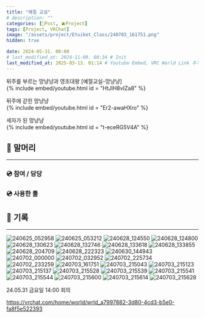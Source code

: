 ```yaml
---
title: "예절 교실"
# description: ""
categories: [📀Post, 🫐Project]
tags: [Project, VRChat]
image: "/assets/project/Etuiket_Class/240703_161751.png"
hidden: true

date: 2024-05-31. 00:00
# last_modified_at: 2024-11-09. 08:34 # Init
last_modified_at: 2025-03-13. 01:14 # Youtube Embed, VRC World Link 추가
---
```


뒤주를 부르는 망냥냥과 영조대왕 [예절교실-망냥냥]  
{% include embed/youtube.html id = "HtJlH8vIZa8" %}

뒤주에 갇힌 망냥냥  
{% include embed/youtube.html id = "Er2-awaHXro" %}

세자가 된 망냥냥  
{% include embed/youtube.html id = "t-eceRG5V4A" %}

## 📀 말머리

---

### 💿 참여 / 담당

### 💿 사용한 툴

## 📀 기록

---

![240625_052958](/assets/project/Etuiket_Class/240625_052958.png)
![240625_053212](/assets/project/Etuiket_Class/240625_053212.png)
![240628_124550](/assets/project/Etuiket_Class/240628_124550.png)
![240628_124800](/assets/project/Etuiket_Class/240628_124800.png)
![240628_130623](/assets/project/Etuiket_Class/240628_130623.png)
![240628_132746](/assets/project/Etuiket_Class/240628_132746.png)
![240628_133618](/assets/project/Etuiket_Class/240628_133618.png)
![240628_133855](/assets/project/Etuiket_Class/240628_133855.png)
![240628_204709](/assets/project/Etuiket_Class/240628_204709.png)
![240628_222323](/assets/project/Etuiket_Class/240628_222323.png)
![240630_144943](/assets/project/Etuiket_Class/240630_144943.png)
![240702_000000](/assets/project/Etuiket_Class/240702_000000.png)
![240702_032952](/assets/project/Etuiket_Class/240702_032952.png)
![240702_225734](/assets/project/Etuiket_Class/240702_225734.png)
![240702_233259](/assets/project/Etuiket_Class/240702_233259.png)
![240703_161751](/assets/project/Etuiket_Class/240703_161751.png)
![240703_215043](/assets/project/Etuiket_Class/240703_215043.png)
![240703_215123](/assets/project/Etuiket_Class/240703_215123.png)
![240703_215137](/assets/project/Etuiket_Class/240703_215137.png)
![240703_215528](/assets/project/Etuiket_Class/240703_215528.png)
![240703_215539](/assets/project/Etuiket_Class/240703_215539.png)
![240703_215541](/assets/project/Etuiket_Class/240703_215541.png)
![240703_215544](/assets/project/Etuiket_Class/240703_215544.png)
![240703_215600](/assets/project/Etuiket_Class/240703_215600.png)
![240703_215614](/assets/project/Etuiket_Class/240703_215614.png)
![240703_215628](/assets/project/Etuiket_Class/240703_215628.png)

24.05.31 금요일 14:00 회의  

<https://vrchat.com/home/world/wrld_a7997882-3d80-4cd3-b5e0-fa8f5e522393>  
